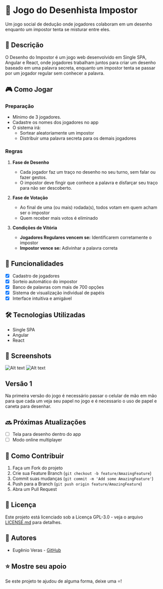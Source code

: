 # 🎨 Jogo do Desenhista Impostor

Um jogo social de dedução onde jogadores colaboram em um desenho enquanto um impostor tenta se misturar entre eles.

## 📝 Descrição

O Desenho do Impostor é um jogo web desenvolvido em Single SPA, Angular e React, onde jogadores trabalham juntos para criar um desenho baseado em uma palavra secreta, enquanto um impostor tenta se passar por um jogador regular sem conhecer a palavra.

## 🎮 Como Jogar

### Preparação
- Mínimo de 3 jogadores.
- Cadastre os nomes dos jogadores no app
- O sistema irá:
  - Sortear aleatoriamente um impostor
  - Distribuir uma palavra secreta para os demais jogadores

### Regras
1. **Fase de Desenho**
   - Cada jogador faz um traço no desenho no seu turno, sem falar ou fazer gestos.
   - O impostor deve fingir que conhece a palavra e disfarçar seu traço para não ser descoberto.

2. **Fase de Votação**
   - Ao final de uma (ou mais) rodada(s), todos votam em quem acham ser o impostor
   - Quem receber mais votos é eliminado

3. **Condições de Vitória**
   - **Jogadores Regulares vencem se:** Identificarem corretamente o impostor
   - **Impostor vence se:** Adivinhar a palavra correta

## 🚀 Funcionalidades

- [x] Cadastro de jogadores
- [x] Sorteio automático do impostor
- [x] Banco de palavras com mais de 700 opções
- [x] Sistema de visualização individual de papéis
- [x] Interface intuitiva e amigável

## 🛠️ Tecnologias Utilizadas

- Single SPA
- Angular
- React

## 📱 Screenshots

![Alt text](/root/public/images/tela_config.png?raw=true "Optional Title")
![Alt text](/root/public/images/tela_game.png?raw=true "Optional Title")

## Versão 1

Na primeira versão do jogo é necessário passar o celular de mão em mão para que cada um veja seu papel no jogo e é necessario o uso de papel e caneta para desenhar.

## 🔜 Próximas Atualizações

- [ ] Tela para desenho dentro do app
- [ ] Modo online multiplayer

## 🤝 Como Contribuir

1. Faça um Fork do projeto
2. Crie sua Feature Branch (`git checkout -b feature/AmazingFeature`)
3. Commit suas mudanças (`git commit -m 'Add some AmazingFeature'`)
4. Push para a Branch (`git push origin feature/AmazingFeature`)
5. Abra um Pull Request

## 📄 Licença

Este projeto está licenciado sob a Licença GPL-3.0 - veja o arquivo [LICENSE.md](LICENSE.md) para detalhes.

## 👥 Autores

- Eugênio Veras - [GitHub](https://github.com/EugenioMaria)

## ⭐ Mostre seu apoio

Se este projeto te ajudou de alguma forma, deixe uma ⭐️!
